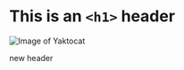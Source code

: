 # This is an `<h1>` header


![Image of Yaktocat](https://octodex.github.com/images/yaktocat.png)





new header 
